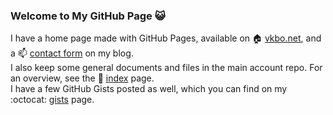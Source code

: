 ### Welcome to My GitHub Page :smiley_cat:

I have a home page made with GitHub Pages, available on :house: [vkbo.net](https://vkbo.net/),
and a :mailbox: [contact form](https://berglyd.net/contact-me/) on my blog.  
I also keep some general documents and files in the main account repo.
For an overview, see the :page_with_curl: [index](https://github.com/vkbo/vkbo/blob/main/index.md) page.  
I have a few GitHub Gists posted as well, which you can find on my :octocat: [gists](https://gist.github.com/vkbo) page.

